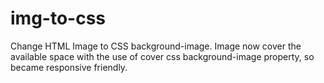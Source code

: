 # img-to-css
Change HTML Image to CSS background-image. Image now cover the available space with the use of cover css background-image property, so became responsive friendly.
